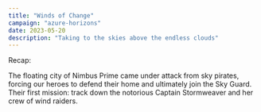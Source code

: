 ```yaml
---
title: "Winds of Change"
campaign: "azure-horizons"
date: 2023-05-20
description: "Taking to the skies above the endless clouds"
---
```


Recap:

The floating city of Nimbus Prime came under attack from sky pirates, forcing our heroes to defend their home and ultimately join the Sky Guard. Their first mission: track down the notorious Captain Stormweaver and her crew of wind raiders.
